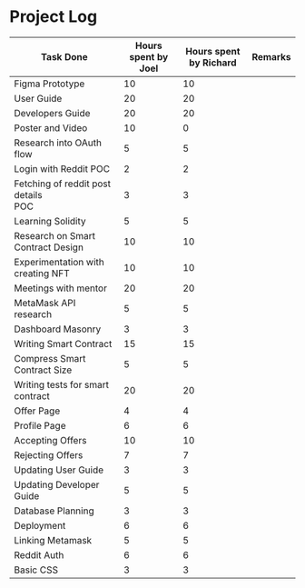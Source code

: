 # **Project Log**
| Task Done      | Hours spent by Joel | Hours spent by Richard | Remarks |
| - | - | - | - |
| Figma Prototype | 10 | 10 |
| User Guide | 20 | 20 |
| Developers Guide | 20 | 20 |
| Poster and Video | 10 | 0 |
| Research into OAuth flow | 5 | 5 |
| Login with Reddit POC | 2 | 2 |
| Fetching of reddit post details <br> POC | 3 | 3 |
| Learning Solidity | 5 | 5 |
| Research on Smart Contract Design | 10 | 10 |
| Experimentation with creating NFT | 10 | 10 |
| Meetings with mentor | 20 | 20 |
| MetaMask API research | 5 | 5 |
| Dashboard Masonry | 3 | 3 |
| Writing Smart Contract | 15 | 15 |
| Compress Smart Contract Size | 5 | 5 | 
| Writing tests for smart contract | 20 | 20 |
| Offer Page | 4 | 4 |
| Profile Page | 6 | 6 |
| Accepting Offers | 10 | 10 |
| Rejecting Offers | 7 | 7 |
| Updating User Guide | 3 | 3 | 
| Updating Developer Guide | 5 | 5 |
| Database Planning | 3 | 3 |
| Deployment | 6 | 6 |
| Linking Metamask | 5 | 5 |
| Reddit Auth | 6 | 6 |
| Basic CSS | 3 | 3 |